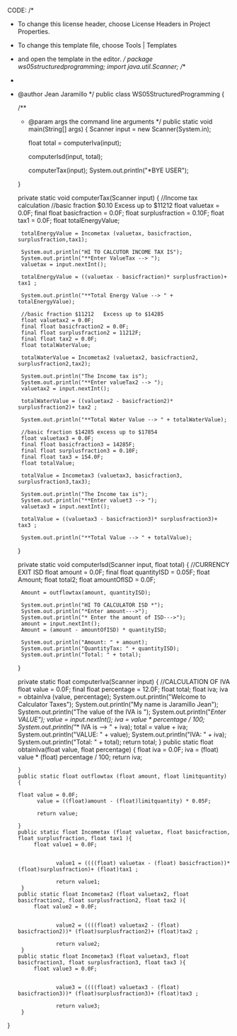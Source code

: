 CODE:
/*
 * To change this license header, choose License Headers in Project Properties.
 * To change this template file, choose Tools | Templates
 * and open the template in the editor.
 */
package ws05structuredprogramming;
import java.util.Scanner;
/**
 *
 * @author Jean Jaramillo
 */
public class WS05StructuredProgramming {

    /**
     * @param args the command line arguments
     */
    public static void main(String[] args) {
        Scanner input = new Scanner(System.in); 
       
       float total = computerIva(input);
       
        computerIsd(input, total);
       
        computerTax(input);
       System.out.println("*BYE USER");
       
    }

    private static void computerTax(Scanner input) {
        //Income tax calculation
        //basic fraction $0.10   Excess up to $11212
        float valuetax = 0.0F;
        final float basicfraction = 0.0F;
        float surplusfraction = 0.10F;
        float tax1 = 0.0F;
        float totalEnergyValue;
        
        totalEnergyValue = Incometax (valuetax, basicfraction, surplusfraction,tax1);
        
        System.out.println("HI TO CALCUTOR INCOME TAX IS");
        System.out.println("**Enter ValueTax --> ");
        valuetax = input.nextInt();
        
        totalEnergyValue = ((valuetax - basicfraction)* surplusfraction)+ tax1 ;
        
        System.out.println("**Total Energy Value --> " + totalEnergyValue);
        
        //basic fraction $11212   Excess up to $14285
        float valuetax2 = 0.0F;
        final float basicfraction2 = 0.0F;
        final float surplusfraction2 = 11212F;
        final float tax2 = 0.0F;
        float totalWaterValue;
        
        totalWaterValue = Incometax2 (valuetax2, basicfraction2, surplusfraction2,tax2);
        
        System.out.println("The Income tax is");
        System.out.println("**Enter valueTax2 --> ");
        valuetax2 = input.nextInt();
        
        totalWaterValue = ((valuetax2 - basicfraction2)* surplusfraction2)+ tax2 ;
        
        System.out.println("**Total Water Value --> " + totalWaterValue);
        
        //basic fraction $14285 excess up to $17854
        float valuetax3 = 0.0F;
        final float basicfraction3 = 14285F;
        final float surplusfraction3 = 0.10F;
        final float tax3 = 154.0F;
        float totalValue;
        
        totalValue = Incometax3 (valuetax3, basicfraction3, surplusfraction3,tax3);
        
        System.out.println("The Income tax is");
        System.out.println("**Enter valuet3 --> ");
        valuetax3 = input.nextInt();
        
        totalValue = ((valuetax3 - basicfraction3)* surplusfraction3)+ tax3 ;
        
        System.out.println("**Total Value --> " + totalValue);
    }

    private static void computerIsd(Scanner input, float total) {
        //CURRENCY EXIT ISD
        float amount = 0.0F;
        final float quantityISD = 0.05F;
        float Amount;
        float total2;
        float amountOfISD = 0.0F;
        
        Amount = outflowtax(amount, quantityISD);
        
        System.out.println("HI TO CALCULATOR ISD *");
        System.out.println("*Enter amount--->");
        System.out.println("* Enter the amount of ISD--->");
        amount = input.nextInt();
        Amount = (amount - amountOfISD) * quantityISD;
        
        System.out.println("Amount: " + amount);
        System.out.println("QuantityTax: " + quantityISD);
        System.out.println("Total: " + total);
    }

    private static float computerIva(Scanner input) {
        //CALCULATION OF IVA
        float value = 0.0F;
        final float percentage = 12.0F;
        float total;
        float iva;
        iva = obtainIva (value, percentage);
        System.out.println("Welcome to Calculator Taxes");
        System.out.println("My name is Jaramillo Jean");
        System.out.println("The value of the IVA is ");
        System.out.println("*Enter VALUE");
        value = input.nextInt();
        iva = value * percentage / 100;
        System.out.println("** IVA is --> " + iva);
        total = value + iva;
        System.out.println("VALUE: " + value);
        System.out.println("IVA: " + iva);
        System.out.println("Total: " + total);
        return total;
    }
       public static float obtainIva(float value, float percentage) {
       float iva = 0.0F;
                iva = (float) value * (float) percentage / 100;
           return iva;
       
       }
       public static float outflowtax (float amount, float limitquantity) {
         
       float value = 0.0F;
             value = ((float)amount - (float)limitquantity) * 0.05F;
             
             return value;
             
       }
       public static float Incometax (float valuetax, float basicfraction, float surplusfraction, float tax1 ){
            float value1 = 0.0F;
            
            
                   value1 = ((((float) valuetax - (float) basicfraction))* (float)surplusfraction)+ (float)tax1 ;
            
                   return value1;
        }
       public static float Incometax2 (float valuetax2, float basicfraction2, float surplusfraction2, float tax2 ){
            float value2 = 0.0F;
            
            
                   value2 = ((((float) valuetax2 - (float) basicfraction2))* (float)surplusfraction2)+ (float)tax2 ;
            
                   return value2;
        }
       public static float Incometax3 (float valuetax3, float basicfraction3, float surplusfraction3, float tax3 ){
            float value3 = 0.0F;
            
            
                   value3 = ((((float) valuetax3 - (float) basicfraction3))* (float)surplusfraction3)+ (float)tax3 ;
            
                   return value3;    
        }
     
}